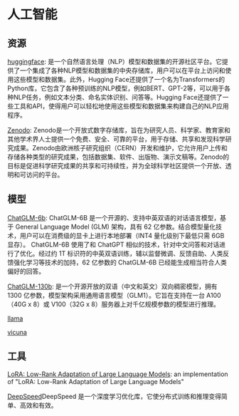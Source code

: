 # 人工智能

## 资源

[huggingface](https://huggingface.co/): 是一个自然语言处理（NLP）模型和数据集的开源社区平台。它提供了一个集成了各种NLP模型和数据集的中央存储库，用户可以在平台上访问和使用这些模型和数据集。此外，Hugging Face还提供了一个名为Transformers的Python库，它包含了各种预训练的NLP模型，例如BERT、GPT-2等，可以用于各种NLP任务，例如文本分类、命名实体识别、问答等。Hugging Face还提供了一些工具和API，使得用户可以轻松地使用这些模型和数据集来构建自己的NLP应用程序。

[Zenodo](https://zenodo.org/): Zenodo是一个开放式数字存储库，旨在为研究人员、科学家、教育家和其他学术界人士提供一个免费、安全、可靠的平台，用于存储、共享和发现科学研究成果。Zenodo由欧洲核子研究组织（CERN）开发和维护，它允许用户上传和存储各种类型的研究成果，包括数据集、软件、出版物、演示文稿等。Zenodo的目标是促进科学研究成果的共享和可持续性，并为全球科学社区提供一个开放、透明和可访问的平台。

## 模型

[ChatGLM-6b](https://github.com/THUDM/ChatGLM-6B): ChatGLM-6B 是一个开源的、支持中英双语的对话语言模型，基于 General Language Model (GLM) 架构，具有 62 亿参数。结合模型量化技术，用户可以在消费级的显卡上进行本地部署（INT4 量化级别下最低只需 6GB 显存）。 ChatGLM-6B 使用了和 ChatGPT 相似的技术，针对中文问答和对话进行了优化。经过约 1T 标识符的中英双语训练，辅以监督微调、反馈自助、人类反馈强化学习等技术的加持，62 亿参数的 ChatGLM-6B 已经能生成相当符合人类偏好的回答。

[ChatGLM-130b](https://github.com/THUDM/GLM-130B): 是一个开源开放的双语（中文和英文）双向稠密模型，拥有 1300 亿参数，模型架构采用通用语言模型（GLM1）。它旨在支持在一台 A100（40G x 8）或 V100（32G x 8）服务器上对千亿规模参数的模型进行推理。

[llama](https://github.com/facebookresearch/llama)

[vicuna](https://lmsys.org/blog/2023-03-30-vicuna/)

## 工具

[LoRA: Low-Rank Adaptation of Large Language Models](https://github.com/microsoft/LoRA): an implementation of "LoRA: Low-Rank Adaptation of Large Language Models"

[DeepSpeed](https://github.com/microsoft/DeepSpeed)DeepSpeed 是一个深度学习优化库，它使分布式训练和推理变得简单、高效和有效。
